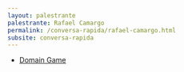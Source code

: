 ```yaml
---
layout: palestrante
palestrante: Rafael Camargo
permalink: /conversa-rapida/rafael-camargo.html
subsite: conversa-rapida
---
```


* [Domain Game](/conversa-rapida/rafael-camargo-domain-game)
